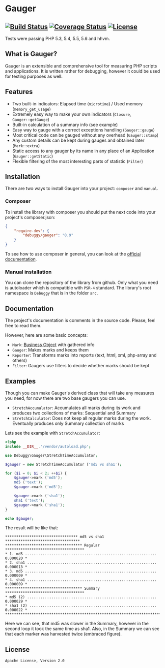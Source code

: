 Gauger
======

## [![Build Status](https://travis-ci.org/dnsl48/gauger.svg?branch=master)](https://travis-ci.org/dnsl48/Gauger)  [![Coverage Status](https://img.shields.io/coveralls/dnsl48/Gauger.svg)](https://coveralls.io/r/dnsl48/Gauger?branch=master) [![License](https://poser.pugx.org/debuggy/gauger/license.svg)](https://packagist.org/packages/debuggy/gauger)

Tests were passing PHP 5.3, 5.4, 5.5, 5.6 and hhvm.

What is Gauger?
---------------

Gauger is an extensible and comprehensive tool for measuring PHP scripts and applications. It is written rather for debugging, however it could be used for testing purposes as well.


Features
--------

 * Two built-in indicators: Elapsed time (`microtime`) / Used memory (`memory_get_usage`)
 * Extremely easy way to make your own indicators (`Closure`, `Gauger::getGauge`)
 * Built-in calculation of a summary info (see example)
 * Easy way to gauge with a correct exceptions handling (`Gauger::gauge`)
 * Most critical code can be gauged without any overhead (`Gauger::stamp`)
 * Any custom details can be kept during gauges and obtained later (`Mark::extra`)
 * Static access to any gauger by its name in any place of an Application (`Gauger::getStatic`)
 * Flexible filtering of the most interesting parts of statistic (`Filter`)


Installation
------------

There are two ways to install Gauger into your project: `composer` and `manual`.

### Composer

To install the library with composer you should put the next code into your project's composer.json:

```json
{
	"require-dev": {
		"debuggy/gauger": "0.9"
	}
}
```
To see how to use composer in general, you can look at the [official documentation](https://getcomposer.org/).


### Manual installation

You can clone the repository of the library from github. Only what you need is autoloader which is compatible with `PSR-4` standard.
The library's root namespace is `Debuggy` that is in the folder `src`.


Documentation
-------------

The project's documentation is comments in the source code. Please, feel free to read them.

However, here are some basic concepts:

 * `Mark`: [Business Object](http://en.wikipedia.org/wiki/Business_object) with gathered info
 * `Gauger`: Makes marks and keeps them
 * `Reporter`: Transforms marks into reports (text, html, xml, php-array and others)
 * `Filter`: Gaugers use filters to decide whether marks should be kept


Examples
--------

Though you can make Gauger's derived class that will take any measures you need, for now there are
two base gaugers you can use.

 * `StretchAccumulator`: Accumulates all marks during its work and produces two collections of marks: Sequential and Summary
 * `StretchCalculator`: Does not keep all regular marks during the work. Eventually produces only Summary collection of marks

Lets see the example with `StretchAccumulator`:

```php
<?php
include __DIR__.'/vendor/autoload.php';

use Debuggy\Gauger\StretchTimeAccumulator;

$gauger = new StretchTimeAccumulator ('md5 vs sha1');

for ($i = 0; $i < 2; ++$i) {
	$gauger->mark ('md5');
	md5 ('text');
	$gauger->mark ('md5');

	$gauger->mark ('sha1');
	sha1 ('text');
	$gauger->mark ('sha1');
}

echo $gauger;
```

The result will be like that:

```
********************************* md5 vs sha1 **********************************
*********************************** Regular ************************************
* 1. md5 ............................................................ 0.000020 *
* 2. sha1 ........................................................... 0.000013 *
* 3. md5 ............................................................ 0.000009 *
* 4. sha1 ........................................................... 0.000009 *
*********************************** Summary ************************************
* md5 (2) ........................................................... 0.000029 *
* sha1 (2) .......................................................... 0.000022 *
********************************************************************************
```

Here we can see, that md5 was slower in the Summary, however in the second loop it took the same time as sha1.
Also, in the Summary we can see that each marker was harvested twice (embraced figure).


License
-------
`Apache License, Version 2.0`